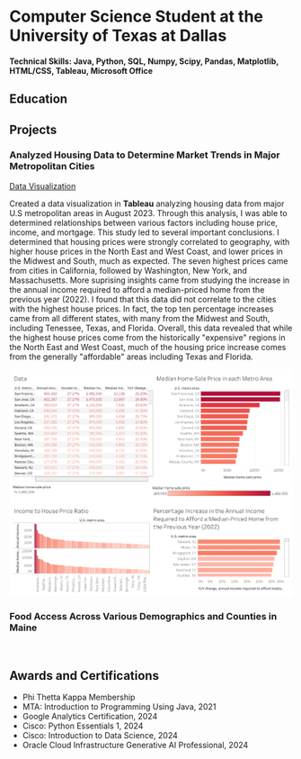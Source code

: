 # Computer Science Student at the University of Texas at Dallas

#### Technical Skills: Java, Python, SQL, Numpy, Scipy, Pandas, Matplotlib, HTML/CSS, Tableau, Microsoft Office

## Education

## Projects
### Analyzed Housing Data to Determine Market Trends in Major Metropolitan Cities
[Data Visualization](https://public.tableau.com/views/HomeAffordability_17234935713680/Dashboard1?:language=en-US&:sid=&:redirect=auth&:display_count=n&:origin=viz_share_link)

Created a data visualization in **Tableau** analyzing housing data from major U.S metropolitan areas in August 2023. Through this analysis, I was able to determined relationships between various factors including house price, income, and mortgage. This study led to several important conclusions. I determined that housing prices were strongly correlated to geography, with higher house prices in the North East and West Coast, and lower prices in the Midwest and South, much as expected. The seven highest prices came from cities in California, followed by Washington, New York, and Massachusetts. More suprising insights came from studying the increase in the annual income required to afford a median-priced home from the previous year (2022). I found that this data did not correlate to the cities with the highest house prices. In fact, the top ten percentage increases came from all different states, with many from the Midwest and South, including Tenessee, Texas, and Florida. Overall, this data revealed that while the highest house prices come from the historically "expensive" regions in the North East and West Coast, much of the housing price increase comes from the generally "affordable" areas including Texas and Florida.

![Home Affordability](/img/Tableau_Project.png)

### Food Access Across Various Demographics and Counties in Maine
<a href="/Food Access Across Various Demographics and Counties in Maine/Food Access Across Various Demographics and Counties in Maine.pdf" class="image fit"><img src="images/marr_pic.jpg" alt=""></a>

## Awards and Certifications
- Phi Thetta Kappa Membership
- MTA: Introduction to Programming Using Java, 2021
- Google Analytics Certification, 2024
- Cisco: Python Essentials 1, 2024
- Cisco: Introduction to Data Science, 2024
- Oracle Cloud Infrastructure Generative AI Professional, 2024 
